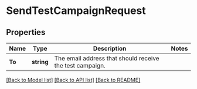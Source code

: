 # SendTestCampaignRequest

## Properties

Name | Type | Description | Notes
------------ | ------------- | ------------- | -------------
**To** | **string** | The email address that should receive the test campaign. |

[[Back to Model list]](../README.md#documentation-for-models) [[Back to API list]](../README.md#documentation-for-api-endpoints) [[Back to README]](../README.md)


